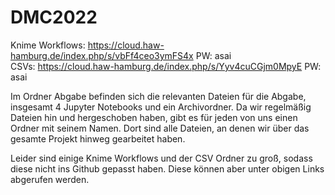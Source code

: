 # DMC2022

Knime Workflows: https://cloud.haw-hamburg.de/index.php/s/vbFf4ceo3ymFS4x PW: asai <br>
CSVs: https://cloud.haw-hamburg.de/index.php/s/Yyv4cuCGjm0MpyE PW: asai

Im Ordner Abgabe befinden sich die relevanten Dateien für die Abgabe, insgesamt 4
Jupyter Notebooks und ein Archivordner. Da wir regelmäßig Dateien hin und hergeschoben haben, gibt es 
für jeden von uns einen Ordner mit seinem Namen. Dort sind alle Dateien, an denen wir über das
gesamte Projekt hinweg gearbeitet haben. <br>

Leider sind einige Knime Workflows und der CSV Ordner zu groß, sodass diese nicht 
ins Github gepasst haben. Diese können aber unter obigen Links abgerufen werden.
